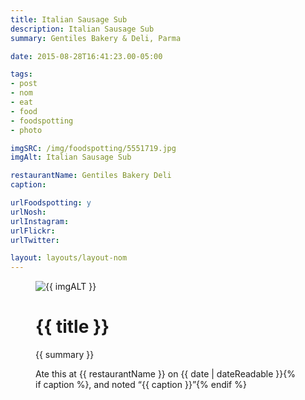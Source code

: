 ```yaml
---
title: Italian Sausage Sub
description: Italian Sausage Sub
summary: Gentiles Bakery & Deli, Parma

date: 2015-08-28T16:41:23.00-05:00

tags:
- post
- nom
- eat
- food
- foodspotting
- photo

imgSRC: /img/foodspotting/5551719.jpg
imgAlt: Italian Sausage Sub

restaurantName: Gentiles Bakery Deli
caption:

urlFoodspotting: y
urlNosh: 
urlInstagram: 
urlFlickr:
urlTwitter: 

layout: layouts/layout-nom
---
```

<figure class="nom">
	<img class="u-photo img-border" src="{{ imgSRC }}" alt="{{ imgALT }}">
	<figcaption>
		<h1 class="title p-name">{{ title }}</h1>
		<p class="summary">{{ summary }}</p>
		<p>Ate this at {{ restaurantName }} on <time class="dt-published" datetime="{{ date | dateIso }}">{{ date | dateReadable }}</time>{% if caption %}, and noted <q class="caption">{{ caption }}</q>{% endif %}
	</figcaption>
</figure>
